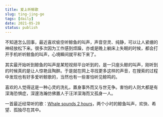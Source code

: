 ```yaml
---
title: 爱上听鲸歌
slug: ting-jing-ge
tags: [daily]
date: 2021-05-28
status: publish
---
```

不知道怎么回事，最近喜欢偷空听鲸鱼的叫声，声音空灵、纯静，可以让人紧绷的神经放松下来。很多次因为工作感到烦躁，亦或是晚上躺床上失眠的时候，都会打开手机听听鲸鱼的叫声，心境瞬间就平和下来了。

其实最开始听到鲸鱼的叫声是某短视频平台听到的，是一只座头鲸的叫声，刚听到的时候真的是让人惊艳且陶醉。于是就在网上寻找更多这样的声音，在搜索的过程中发现也有好多爱听鲸歌的，当然也有一些害怕听见鲸鸣的。

喜欢的人觉得这是一种心灵的洗礼，置身事外而又与世无争。害怕的人则大都是有深海恐惧症，深邃浩瀚仿佛置人于汪洋深海而又孤身一人。



一首最近经常听的歌：[Whale sounds 2 hours](https://c.y.qq.com/base/fcgi-bin/u?__=oHL1GdU "Whale sounds 2 hours")，两个小时的鲸鱼叫声，欢快、希望、孤独尽在其中。